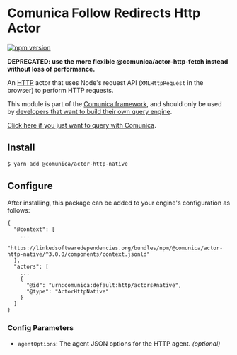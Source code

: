 # Comunica Follow Redirects Http Actor

[![npm version](https://badge.fury.io/js/%40comunica%2Factor-http-native.svg)](https://www.npmjs.com/package/@comunica/actor-http-native)

**DEPRECATED: use the more flexible @comunica/actor-http-fetch instead without loss of performance.**

An [HTTP](https://github.com/comunica/comunica/tree/master/packages/bus-http) actor that
uses Node's request API (`XMLHttpRequest` in the browser) to perform HTTP requests.

This module is part of the [Comunica framework](https://github.com/comunica/comunica),
and should only be used by [developers that want to build their own query engine](https://comunica.dev/docs/modify/).

[Click here if you just want to query with Comunica](https://comunica.dev/docs/query/).

## Install

```bash
$ yarn add @comunica/actor-http-native
```

## Configure

After installing, this package can be added to your engine's configuration as follows:
```text
{
  "@context": [
    ...
    "https://linkedsoftwaredependencies.org/bundles/npm/@comunica/actor-http-native/^3.0.0/components/context.jsonld"  
  ],
  "actors": [
    ...
    {
      "@id": "urn:comunica:default:http/actors#native",
      "@type": "ActorHttpNative"
    }
  ]
}
```

### Config Parameters

* `agentOptions`: The agent JSON options for the HTTP agent. _(optional)_ 
